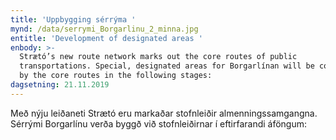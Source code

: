 ```yaml
---
title: 'Uppbygging sérrýma '
mynd: /data/serrymi_Borgarlinu_2_minna.jpg
entitle: 'Development of designated areas '
enbody: >-
  Strætó’s new route network marks out the core routes of public
  transportations. Special, designated areas for Borgarlínan will be constructed
  by the core routes in the following stages:
dagsetning: 21.11.2019
---
```

Með nýju leiðaneti Strætó eru markaðar stofnleiðir almenningssamgangna. Sérrými Borgarlínu verða byggð við stofnleiðirnar í eftirfarandi áföngum:
